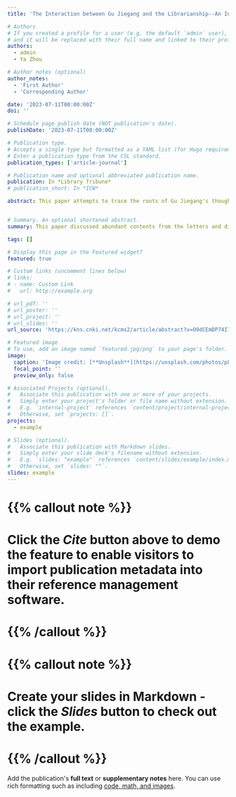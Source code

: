 ```yaml
---
title: 'The Interaction between Gu Jiegang and the Librarianship--An Investigation Centered on the Letters and Diaries'

# Authors
# If you created a profile for a user (e.g. the default `admin` user), write the username (folder name) here
# and it will be replaced with their full name and linked to their profile.
authors:
  - admin
  - Ya Zhou

# Author notes (optional)
author_notes:
  - 'First Author'
  - 'Corresponding Author'

date: '2023-07-11T00:00:00Z'
doi: ''

# Schedule page publish date (NOT publication's date).
publishDate: '2023-07-11T00:00:00Z'

# Publication type.
# Accepts a single type but formatted as a YAML list (for Hugo requirements).
# Enter a publication type from the CSL standard.
publication_types: ['article-journal']

# Publication name and optional abbreviated publication name.
publication: In *Library Tribune*
# publication_short: In *ICW*

abstract: This paper attempts to trace the roots of Gu Jiegang's thought of library science and explore the development and practice of the idea by examining his letters and diaries before 35 years old. Gu's thought of library science was rooted in the accumulation of ancient books and historical research, and were influenced by the reformation at that time. In the process of using, learning, transforming the library as a student, a librarian and a scholar at different stages of life, Gu continuously explained and shaped his understanding of library, also changed library in his own way. This understanding and practice mingled with other academic careers and together became his way to transform the turbulent society. It is a specific case of the interaction between scholars and libraries in the period of the Republic of China that library science and academic career of Gu developed commonly with mutual influence.


# Summary. An optional shortened abstract.
summary: This paper discussed abundant contents from the letters and diaries of Gu Jiegang, a historian and librarian in the Republic of China. His thinkings on the library science interweaved with his experience outside of the domain of librarianship. There are a lot of his thoughts came from his historical and folklore research, developing along with his individual circumstances and states of mind. I believe that the research could provide another angle for library history, which is different from traditional historiography. In addition, this research method which focuses on certain individuals or groups makes it possible to complete and deepen investigations from the historical setup.

tags: []

# Display this page in the Featured widget?
featured: true

# Custom links (uncomment lines below)
# links:
# - name: Custom Link
#   url: http://example.org

# url_pdf: ''
# url_poster: ''
# url_project: ''
# url_slides: ''
url_source: 'https://kns.cnki.net/kcms2/article/abstract?v=O9dCEmDP74I76iF4B23iy-d_6-8ULmgN2-YILBazV7mUlAz4TZtuOC5mXqvXYnaT0Bm8KifhhG3YGeMea-yQW45T4-9m__Dasu8iW8cMp0bWCjIWP3tosleUP1VhtUYJ6DIY_nS65Vc=&uniplatform=NZKPT&language=CHS'

# Featured image
# To use, add an image named `featured.jpg/png` to your page's folder.
image:
  caption: 'Image credit: [**Unsplash**](https://unsplash.com/photos/pLCdAaMFLTE)'
  focal_point: ''
  preview_only: false

# Associated Projects (optional).
#   Associate this publication with one or more of your projects.
#   Simply enter your project's folder or file name without extension.
#   E.g. `internal-project` references `content/project/internal-project/index.md`.
#   Otherwise, set `projects: []`.
projects:
  - example

# Slides (optional).
#   Associate this publication with Markdown slides.
#   Simply enter your slide deck's filename without extension.
#   E.g. `slides: "example"` references `content/slides/example/index.md`.
#   Otherwise, set `slides: ""`.
slides: example
---
```


# {{% callout note %}}
# Click the _Cite_ button above to demo the feature to enable visitors to import publication metadata into their reference management software.
# {{% /callout %}}

# {{% callout note %}}
# Create your slides in Markdown - click the _Slides_ button to check out the example.
# {{% /callout %}}

Add the publication's **full text** or **supplementary notes** here. You can use rich formatting such as including [code, math, and images](https://wowchemy.com/docs/content/writing-markdown-latex/).

